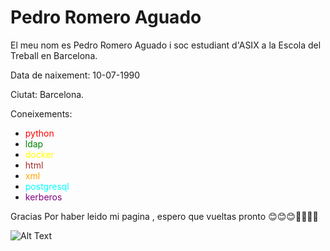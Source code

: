 # Pedro Romero Aguado 

El meu nom es Pedro Romero Aguado i soc estudiant d'ASIX a la Escola del Treball en Barcelona.

Data de naixement: 10-07-1990

Ciutat: Barcelona.

Coneixements:
* <span style="color:red">python</span>
* <span style="color:green">ldap</span>
* <span style="color:yellow">docker</span>
* <span style="color:brown">html</span>
* <span style="color:orange">xml</span>
* <span style="color:cyan">postgresql</span>
* <span style="color:purple">kerberos</span>

Gracias Por haber leido mi pagina , espero que vueltas pronto :blush::blush::blush::metal::metal::metal::metal:















![Alt Text](http://www.sheawong.com/wp-content/uploads/2013/08/keephatin.gif)




